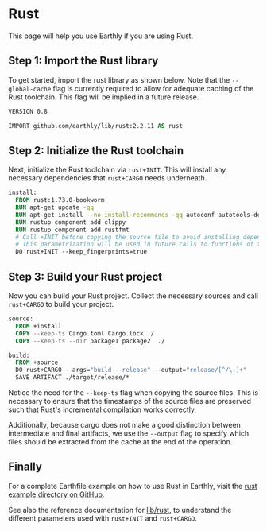 # Rust

This page will help you use Earthly if you are using Rust.

## Step 1: Import the Rust library

To get started, import the rust library as shown below. Note that the `--global-cache` flag is currently required to allow for adequate caching of the Rust toolchain. This flag will be implied in a future release.

```Dockerfile
VERSION 0.8

IMPORT github.com/earthly/lib/rust:2.2.11 AS rust
```

## Step 2: Initialize the Rust toolchain

Next, initialize the Rust toolchain via `rust+INIT`. This will install any necessary dependencies that `rust+CARGO` needs underneath.

```Dockerfile
install:
  FROM rust:1.73.0-bookworm
  RUN apt-get update -qq
  RUN apt-get install --no-install-recommends -qq autoconf autotools-dev libtool-bin clang cmake bsdmainutils
  RUN rustup component add clippy
  RUN rustup component add rustfmt
  # Call +INIT before copying the source file to avoid installing depencies every time source code changes. 
  # This parametrization will be used in future calls to functions of the library
  DO rust+INIT --keep_fingerprints=true
```

## Step 3: Build your Rust project

Now you can build your Rust project. Collect the necessary sources and call `rust+CARGO` to build your project.

```Dockerfile
source:
  FROM +install
  COPY --keep-ts Cargo.toml Cargo.lock ./
  COPY --keep-ts --dir package1 package2  ./

build:
  FROM +source
  DO rust+CARGO --args="build --release" --output="release/[^/\.]+"
  SAVE ARTIFACT ./target/release/*
```

Notice the need for the `--keep-ts` flag when copying the source files. This is necessary to ensure that the timestamps of the source files are preserved such that Rust's incremental compilation works correctly.

Additionally, because cargo does not make a good distinction between intermediate and final artifacts, we use the `--output` flag to specify which files should be extracted from the cache at the end of the operation.

## Finally

For a complete Earthfile example on how to use Rust in Earthly, visit the [rust example directory on GitHub](https://github.com/earthbuild/earthbuild/tree/main/examples/rust).

See also the reference documentation for [lib/rust](https://github.com/earthly/lib/tree/main/rust), to understand the different parameters used with `rust+INIT` and `rust+CARGO`.
